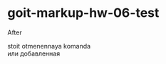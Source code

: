 # goit-markup-hw-06-test

After 
<!-- mobil -->
stoit otmenennaya komanda  
или добавленная
<!-- end -->